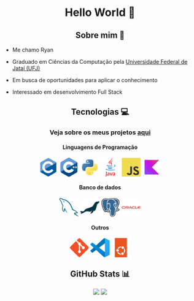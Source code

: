 <div align="center">
    <h1>Hello World 👋</h1>
    <h2>Sobre mim 👱</h2>
</div>

* Me chamo Ryan

* Graduado em  Ciências da Computação pela [Universidade Federal de Jataí (UFJ)](https://portalufj.jatai.ufg.br/)

* Em busca de oportunidades para aplicar o conhecimento

* Interessado em desenvolvimento Full Stack

<div align="center">
    <h2>Tecnologias 💻</h2>
</div>

<h3 align="center">

Veja sobre os meus projetos [aqui](https://ryanfrancys.github.io/)
</h3>


<h4 align="center">Linguagens de Programação</h4>
<p align="center" > 
    <img align="center" alt="C" height="50" src="https://raw.githubusercontent.com/devicons/devicon/6910f0503efdd315c8f9b858234310c06e04d9c0/icons/c/c-original.svg">  
    <img align="center" alt="C++" height="50" src="https://raw.githubusercontent.com/devicons/devicon/6910f0503efdd315c8f9b858234310c06e04d9c0/icons/cplusplus/cplusplus-original.svg">
    <img align="center" alt="Python" height="50" src="https://raw.githubusercontent.com/devicons/devicon/6910f0503efdd315c8f9b858234310c06e04d9c0/icons/python/python-original.svg">
    <img align="center" alt="Java" height="50" src="https://raw.githubusercontent.com/devicons/devicon/6910f0503efdd315c8f9b858234310c06e04d9c0/icons/java/java-original-wordmark.svg">
    <img align="center" alt="JavaScript" height="50" src="https://raw.githubusercontent.com/devicons/devicon/6910f0503efdd315c8f9b858234310c06e04d9c0/icons/javascript/javascript-original.svg">
    <img align="center" alt="Kotlin" height="50" src="https://raw.githubusercontent.com/devicons/devicon/6910f0503efdd315c8f9b858234310c06e04d9c0/icons/kotlin/kotlin-original.svg">
</p>

<h4 align="center">Banco de dados</h4>
<p align="center" > 
    <img align="center" alt="Mysql" height="50" src="https://raw.githubusercontent.com/devicons/devicon/6910f0503efdd315c8f9b858234310c06e04d9c0/icons/mysql/mysql-original.svg">
    <img align="center" alt="MariaDB" height="50" src="https://raw.githubusercontent.com/devicons/devicon/6910f0503efdd315c8f9b858234310c06e04d9c0/icons/mariadb/mariadb-original.svg">
    <img align="center" alt="PostgreeSQL" height="50" src="https://raw.githubusercontent.com/devicons/devicon/6910f0503efdd315c8f9b858234310c06e04d9c0/icons/postgresql/postgresql-original.svg">
    <img align="center" alt="Oracle" height="50" src="https://raw.githubusercontent.com/devicons/devicon/6910f0503efdd315c8f9b858234310c06e04d9c0/icons/oracle/oracle-original.svg">
</P>

<h4 align="center">Outros</h4>
<p align="center" > 
    <img align="center" alt="Git" height="50" src="https://raw.githubusercontent.com/devicons/devicon/6910f0503efdd315c8f9b858234310c06e04d9c0/icons/git/git-original.svg">
    <img align="center" alt="VS-Code" height="50" src="https://raw.githubusercontent.com/devicons/devicon/6910f0503efdd315c8f9b858234310c06e04d9c0/icons/vscode/vscode-original.svg">
    <img align="center" alt="Ubuntu Linux" height="50" src="https://raw.githubusercontent.com/devicons/devicon/6910f0503efdd315c8f9b858234310c06e04d9c0/icons/ubuntu/ubuntu-original.svg">
</p>

<div align="center">
    <h2>GitHub Stats 📊</h2>
    <img src="https://github-readme-stats.vercel.app/api/top-langs?username=RyanFrancys&locale=en&hide_title=false&layout=compact&card_width=30&langs_count=8&theme=discord_old_blurple&hide_border=true&order=2" height="221"/>
    <img height="221" src="https://github-readme-stats.vercel.app/api?username=RyanFrancys&show_icons=true&rank_icon=github&include_all_commits=true&count_private=true&text_color=786dbf&title_color=786dbf&icon_color=786dbf&hide_border=true&theme=discord_old_blurple"/>
</div>

